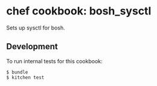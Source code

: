 # chef cookbook: bosh_sysctl

Sets up sysctl for bosh.

## Development

To run internal tests for this cookbook:

```
$ bundle
$ kitchen test
```